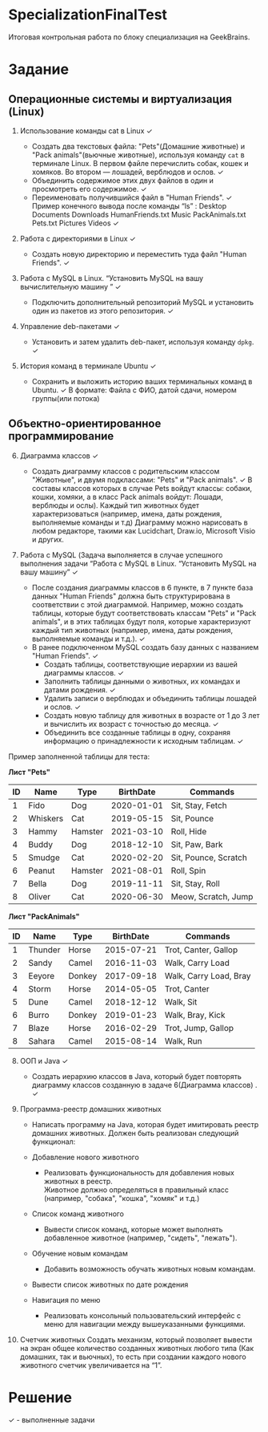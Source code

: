 # SpecializationFinalTest
Итоговая контрольная работа по блоку специализация на GeekBrains.

# Задание

## Операционные системы и виртуализация (Linux)

1. Использование команды cat в Linux ✓
   - Создать два текстовых файла: "Pets"(Домашние животные) и "Pack animals"(вьючные животные), используя команду `cat` в терминале Linux. В первом файле перечислить собак, кошек и хомяков. Во втором — лошадей, верблюдов и ослов. ✓
   - Объединить содержимое этих двух файлов в один и просмотреть его содержимое. ✓
   - Переименовать получившийся файл в "Human Friends". ✓
Пример конечного вывода после команды “ls” :
Desktop Documents Downloads  HumanFriends.txt  Music  PackAnimals.txt  Pets.txt  Pictures  Videos ✓

2. Работа с директориями в Linux ✓
   - Создать новую директорию и переместить туда файл "Human Friends". ✓

3. Работа с MySQL в Linux. “Установить MySQL на вашу вычислительную машину ” ✓
   - Подключить дополнительный репозиторий MySQL и установить один из пакетов из этого репозитория. ✓

4. Управление deb-пакетами ✓
   - Установить и затем удалить deb-пакет, используя команду `dpkg`. ✓

5. История команд в терминале Ubuntu ✓
   - Сохранить и выложить историю ваших терминальных команд в Ubuntu. ✓
В формате: Файла с ФИО, датой сдачи, номером группы(или потока)


## Объектно-ориентированное программирование 

6. Диаграмма классов ✓
   - Создать диаграмму классов с родительским классом "Животные", и двумя подклассами: "Pets" и "Pack animals". ✓
В составы классов которых в случае Pets войдут классы: собаки, кошки, хомяки, а в класс Pack animals войдут: Лошади, верблюды и ослы).
Каждый тип животных будет характеризоваться (например, имена, даты рождения, выполняемые команды и т.д)
Диаграмму можно нарисовать в любом редакторе, такими как Lucidchart, Draw.io, Microsoft Visio и других.

7. Работа с MySQL (Задача выполняется в случае успешного выполнения задачи “Работа с MySQL в Linux. “Установить MySQL на вашу машину” ✓

    - После создания диаграммы классов в 6 пункте, в 7 пункте база данных "Human Friends" должна быть структурирована в соответствии с этой диаграммой. Например, можно создать таблицы, которые будут соответствовать классам "Pets" и "Pack animals", и в этих таблицах будут поля, которые характеризуют каждый тип животных (например, имена, даты рождения, выполняемые команды и т.д.). ✓
    - В ранее подключенном MySQL создать базу данных с названием "Human Friends". ✓
        - Создать таблицы, соответствующие иерархии из вашей диаграммы классов. ✓
        - Заполнить таблицы данными о животных, их командах и датами рождения. ✓
        - Удалить записи о верблюдах и объединить таблицы лошадей и ослов. ✓
        - Создать новую таблицу для животных в возрасте от 1 до 3 лет и вычислить их возраст с точностью до месяца. ✓
        - Объединить все созданные таблицы в одну, сохраняя информацию о принадлежности к исходным таблицам. ✓

Пример заполненной таблицы для теста:

**Лист "Pets"**

|      ID     |      Name       |      Type      |      BirthDate     |      Commands                 |
|-------------|-----------------|----------------|--------------------|-------------------------------|
|     1       |     Fido        |     Dog        |     2020-01-01     |     Sit, Stay,   Fetch        |
|     2       |     Whiskers    |     Cat        |     2019-05-15     |     Sit, Pounce               |
|     3       |     Hammy       |     Hamster    |     2021-03-10     |     Roll, Hide                |
|     4       |     Buddy       |     Dog        |     2018-12-10     |     Sit, Paw, Bark            |
|     5       |     Smudge      |     Cat        |     2020-02-20     |     Sit, Pounce,   Scratch    |
|     6       |     Peanut      |     Hamster    |     2021-08-01     |     Roll, Spin                |
|     7       |     Bella       |     Dog        |     2019-11-11     |     Sit, Stay, Roll           |
|     8       |     Oliver      |     Cat        |     2020-06-30     |     Meow, Scratch,   Jump     |


 **Лист "PackAnimals"**

|      ID     |      Name      |      Type     |      BirthDate     |      Commands                   |
|-------------|----------------|---------------|--------------------|---------------------------------|
|     1       |     Thunder    |     Horse     |     2015-07-21     |     Trot, Canter,   Gallop      |
|     2       |     Sandy      |     Camel     |     2016-11-03     |     Walk, Carry   Load          |
|     3       |     Eeyore     |     Donkey    |     2017-09-18     |     Walk, Carry   Load, Bray    |
|     4       |     Storm      |     Horse     |     2014-05-05     |     Trot, Canter                |
|     5       |     Dune       |     Camel     |     2018-12-12     |     Walk, Sit                   |
|     6       |     Burro      |     Donkey    |     2019-01-23     |     Walk, Bray, Kick            |
|     7       |     Blaze      |     Horse     |     2016-02-29     |     Trot, Jump, Gallop          |
|     8       |     Sahara     |     Camel     |     2015-08-14     |     Walk, Run                   |


8. ООП и Java ✓
   - Создать иерархию классов в Java, который будет повторять диаграмму классов созданную в задаче 6(Диаграмма классов) . ✓

9. Программа-реестр домашних животных
    - Написать программу на Java, которая будет имитировать реестр домашних животных. 
Должен быть реализован следующий функционал:
    
    - Добавление нового животного
        - Реализовать функциональность для добавления новых животных в реестр.       
 Животное должно определяться в правильный класс (например, "собака", "кошка", "хомяк" и т.д.)
        
 
    - Список команд животного
        - Вывести список команд, которые может выполнять добавленное животное (например, "сидеть", "лежать").
        
    - Обучение новым командам
        - Добавить возможность обучать животных новым командам.
    - Вывести список животных по дате рождения

    - Навигация по меню
        - Реализовать консольный пользовательский интерфейс с меню для навигации между вышеуказанными функциями.
        
10. Счетчик животных 
Создать механизм, который позволяет вывести на экран общее количество созданных животных любого типа (Как домашних, так и вьючных), то есть при создании каждого нового животного счетчик увеличивается на “1”. 


# Решение

✓ - выполненные задачи